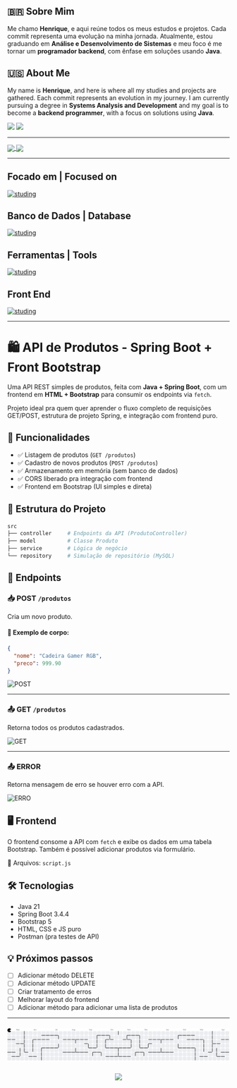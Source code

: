 ## 🇧🇷 Sobre Mim

Me chamo **Henrique**, e aqui reúne todos os meus estudos e projetos. Cada commit representa uma evolução na minha jornada. Atualmente, estou graduando em **Análise e Desenvolvimento de Sistemas** e meu foco é me tornar um **programador backend**, com ênfase em soluções usando **Java**.

## 🇺🇸 About Me

My name is **Henrique**, and here is where all my studies and projects are gathered. Each commit represents an evolution in my journey. I am currently pursuing a degree in **Systems Analysis and Development** and my goal is to become a **backend programmer**, with a focus on solutions using **Java**.

<div> 
  <a href = "mailto:polizerrickk@gmail.com"><img src="https://img.shields.io/badge/-Gmail-%23333?style=for-the-badge&logo=gmail&logoColor=white" target="_blank"></a>
  <a href="https://www.linkedin.com/in/hfpolizer/" target="_blank"><img src="https://img.shields.io/badge/-LinkedIn-%230077B5?style=for-the-badge&logo=linkedin&logoColor=white" target="_blank"></a> 
</div>

---

<a href="https://github.com/anuraghazra/github-readme-stats">
  <img height=150 align="center" src="https://github-readme-stats.vercel.app/api?username=rickkruiv&theme=tokyonight" />
</a>
<a href="https://github.com/anuraghazra/convoychat">
  <img height=150 align="center" src="https://github-readme-stats.vercel.app/api/top-langs?username=rickkruiv&layout=compact&langs_count=8&card_width=320&theme=tokyonight" />
</a>

---

## Focado em | Focused on

[![studing](https://skillicons.dev/icons?i=java,spring)](https://skillicons.dev)

## Banco de Dados | Database

[![studing](https://skillicons.dev/icons?i=mysql,postgres)](https://skillicons.dev)

## Ferramentas | Tools

[![studing](https://skillicons.dev/icons?i=vscode,postman,github,git)](https://skillicons.dev)

## Front End

[![studing](https://skillicons.dev/icons?i=html,css,js,react,bootstrap)](https://skillicons.dev)

---
# 🛍️ API de Produtos - Spring Boot + Front Bootstrap

Uma API REST simples de produtos, feita com **Java + Spring Boot**, com um frontend em **HTML + Bootstrap** para consumir os endpoints via `fetch`.

Projeto ideal pra quem quer aprender o fluxo completo de requisições GET/POST, estrutura de projeto Spring, e integração com frontend puro.

## 🚀 Funcionalidades

- ✅ Listagem de produtos (`GET /produtos`)
- ✅ Cadastro de novos produtos (`POST /produtos`)
- ✅ Armazenamento em memória (sem banco de dados)
- ✅ CORS liberado pra integração com frontend
- ✅ Frontend em Bootstrap (UI simples e direta)

## 🧩 Estrutura do Projeto

```bash
src
├── controller     # Endpoints da API (ProdutoController)
├── model          # Classe Produto
├── service        # Lógica de negócio
└── repository     # Simulação de repositório (MySQL)
```

## 🔗 Endpoints

### 📥 POST `/produtos`
Cria um novo produto.

#### 🧪 Exemplo de corpo:
```json
{
  "nome": "Cadeira Gamer RGB",
  "preco": 999.90
}
```

![POST](image.png)

---

### 📤 GET `/produtos`
Retorna todos os produtos cadastrados.

![GET](image-2.png)

---

### 📤 ERROR
Retorna mensagem de erro se houver erro com a API.

![ERRO](image-3.png)

## 🖥️ Frontend

O frontend consome a API com `fetch` e exibe os dados em uma tabela Bootstrap. Também é possível adicionar produtos via formulário.

📂 Arquivos: `script.js`

## 🛠️ Tecnologias

- Java 21
- Spring Boot 3.4.4
- Bootstrap 5
- HTML, CSS e JS puro
- Postman (pra testes de API)

## 💡 Próximos passos

- [ ] Adicionar método DELETE
- [ ] Adicionar método UPDATE
- [ ] Criar tratamento de erros
- [ ] Melhorar layout do frontend
- [ ] Adicionar método para adicionar uma lista de produtos

---

###

<picture>
  <source media="(prefers-color-scheme: dark)" srcset="https://raw.githubusercontent.com/rickkruiv/rickkruiv/output/pacman-contribution-graph-dark.svg">
  <source media="(prefers-color-scheme: light)" srcset="https://raw.githubusercontent.com/rickkruiv/rickkruiv/output/pacman-contribution-graph.svg">
  <img alt="pacman contribution graph" src="https://raw.githubusercontent.com/rickkruiv/rickkruiv/output/pacman-contribution-graph.svg">
</picture>

###

<div align="center">
  <img src="https://profile-counter.glitch.me/rickkruiv/count.svg?"  />
</div>

###
